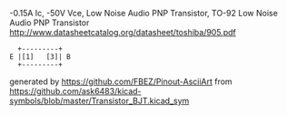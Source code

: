 -0.15A Ic, -50V Vce, Low Noise Audio PNP Transistor, TO-92
Low Noise Audio PNP Transistor
http://www.datasheetcatalog.org/datasheet/toshiba/905.pdf


	  +---------+
	E |[1]   [3]| B
	  +---------+


generated by https://github.com/FBEZ/Pinout-AsciiArt from https://github.com/ask6483/kicad-symbols/blob/master/Transistor_BJT.kicad_sym